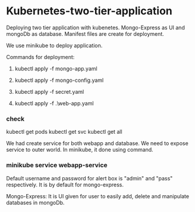 # Kubernetes-two-tier-application
Deploying two tier application with kubenetes. Mongo-Express as UI and mongoDb as database.
Manifest files are create for deployment.

We use minikube to deploy application.

Commands for deployment:
1. kubectl apply -f mongo-app.yaml

2. kubectl apply -f mongo-config.yaml

3. kubectl apply -f secret.yaml

4. kubectl apply -f .\web-app.yaml 

### check 
kubectl get pods 
kubectl get svc
kubectl get all

We had create service for both webapp and database. We need to expose service to outer world. In minikube, it done using command.
### minikube service webapp-service

Default username and password for alert box is "admin" and "pass" respectively. It is by default for mongo-express.

Mongo-Express: It is UI given for user to easily add, delete and manipulate databases in mongoDb.
